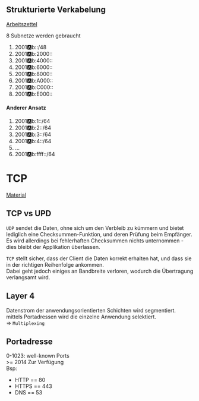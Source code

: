 ## Strukturierte Verkabelung
[Arbeitszettel](./Material/20171011_Strukturierte_Verkabelung.pdf)

8 Subnetze werden gebraucht

1. 2001:a:b::/48
1. 2001:a:b:2000::
1. 2001:a:b:4000::
1. 2001:a:b:6000::
1. 2001:a:b:8000::
1. 2001:a:b:A000::
1. 2001:a:b:C000::
1. 2001:a:b:E000::

#### Anderer Ansatz
1. 2001:a:b:1::/64
1. 2001:a:b:2::/64
1. 2001:a:b:3::/64
1. 2001:a:b:4::/64
1. ...  
8. 2001:a:b:ffff::/64

# TCP 
[Material](./Material/20171011_TCP.pdf)

## TCP vs UPD
`UDP` sendet die Daten, ohne sich um den Verbleib zu kümmern und bietet lediglich eine Checksummen-Funktion, und deren Prüfung beim Empfänger.  
Es wird allerdings bei fehlerhaften Checksummen nichts unternommen - dies bleibt der Applikation überlassen.

`TCP` stellt sicher, dass der Client die Daten korrekt erhalten hat, und dass sie in der richtigen Reihenfolge ankommen.  
Dabei geht jedoch einiges an Bandbreite verloren, wodurch die Übertragung verlangsamt wird.

## Layer 4
Datenstrom der anwendungsorientierten Schichten wird segmentiert.  
mittels Portadressen wird die einzelne Anwendung selektiert.  
=> `Multiplexing`

## Portadresse
0-1023: well-known Ports  
\>= 2014 Zur Verfügung  
Bsp:  
- HTTP == 80  
- HTTPS == 443  
- DNS == 53  
